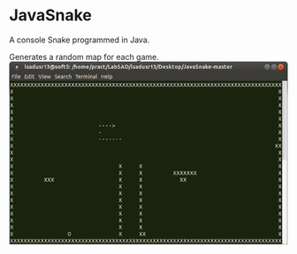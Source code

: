 # JavaSnake

A console Snake programmed in Java.

Generates a random map for each game.
![Image of Snake](/snake.png)
